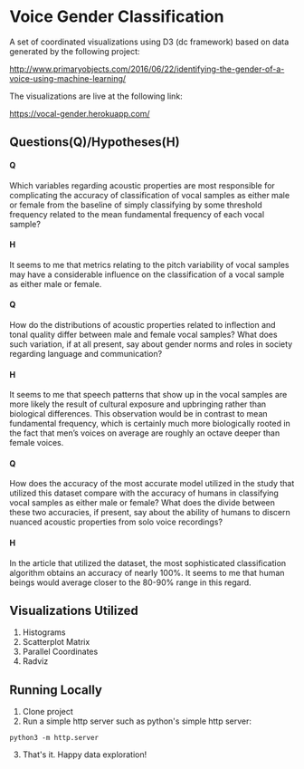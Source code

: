 # Voice Gender Classification

A set of coordinated visualizations using D3 (dc framework) based on data generated by the following project:

http://www.primaryobjects.com/2016/06/22/identifying-the-gender-of-a-voice-using-machine-learning/

The visualizations are live at the following link:

https://vocal-gender.herokuapp.com/

## Questions(Q)/Hypotheses(H)

#### Q

Which variables regarding acoustic properties are most responsible for complicating the accuracy of classification of vocal samples as either male or female from the baseline of simply classifying by some threshold frequency related to the mean fundamental frequency of each vocal sample?

#### H

It seems to me that metrics relating to the pitch variability of vocal samples may have a considerable influence on the classification of a vocal sample as either male or female.


#### Q

How do the distributions of acoustic properties related to inflection and tonal quality differ between male and female vocal samples? What does such variation, if at all present, say about gender norms and roles in society regarding language and communication?

#### H

It seems to me that speech patterns that show up in the vocal samples are more likely the result of cultural exposure and upbringing rather than biological differences. This observation would be in contrast to mean fundamental frequency, which is certainly much more biologically rooted in the fact that men’s voices on average are roughly an octave deeper than female voices.


#### Q

How does the accuracy of the most accurate model utilized in the study that utilized this dataset compare with the accuracy of humans in classifying vocal samples as either male or female? What does the divide between these two accuracies, if present, say about the ability of humans to discern nuanced acoustic properties from solo voice recordings?

#### H

In the article that utilized the dataset, the most sophisticated classification algorithm obtains an accuracy of nearly 100%. It seems to me that human beings would average closer to the 80-90% range in this regard.


## Visualizations Utilized

1. Histograms
2. Scatterplot Matrix
3. Parallel Coordinates
4. Radviz


## Running Locally

1. Clone project
2. Run a simple http server such as python's simple http server:

  ```python3 -m http.server```

3. That's it. Happy data exploration!
